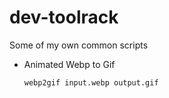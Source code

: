 # dev-toolrack

Some of my own common scripts

* Animated Webp to Gif

  `webp2gif input.webp output.gif`

